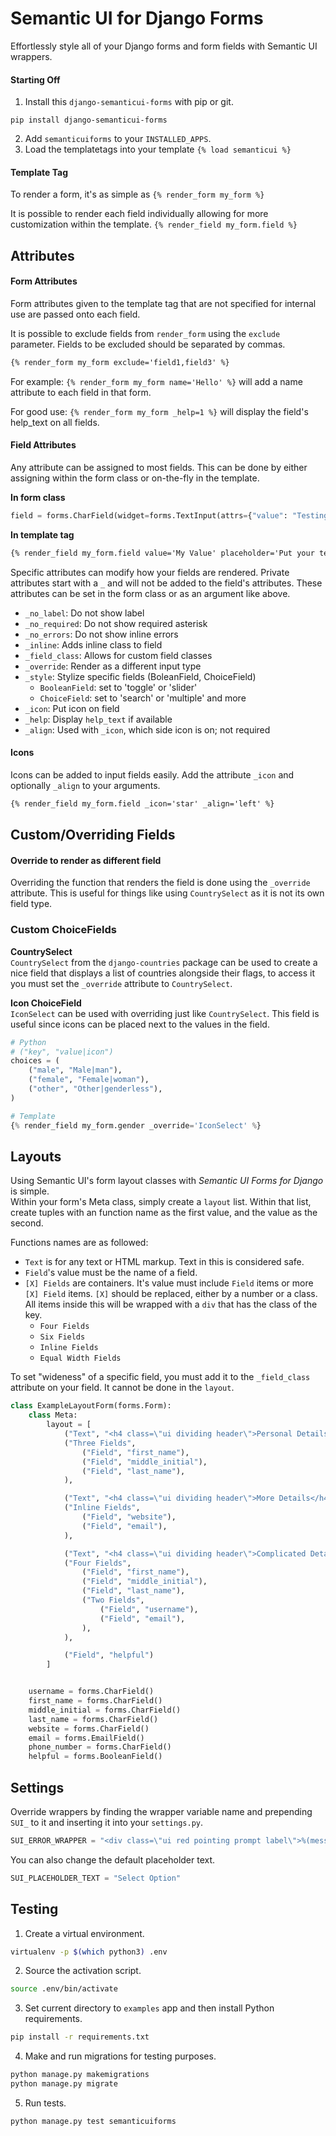 # Semantic UI for Django Forms
Effortlessly style all of your Django forms and form fields with Semantic UI wrappers.


#### Starting Off
1. Install this `django-semanticui-forms` with pip or git.  
```
pip install django-semanticui-forms
```
2. Add `semanticuiforms` to your `INSTALLED_APPS`.
3. Load the templatetags into your template `{% load semanticui %}`  

#### Template Tag
To render a form, it's as simple as `{% render_form my_form %}`  

It is possible to render each field individually allowing for more
customization within the template. `{% render_field my_form.field %}`  

## Attributes
#### Form Attributes  
Form attributes given to the template tag that are not specified for internal
use are passed onto each field.

It is possible to exclude fields from `render_form` using the `exclude` parameter.
Fields to be excluded should be separated by commas.  
```html
{% render_form my_form exclude='field1,field3' %}
```  

For example: `{% render_form my_form name='Hello' %}` will add a name attribute
to each field in that form.

For good use: `{% render_form my_form _help=1 %}` will display the field's
help_text on all fields.  

 #### Field Attributes
Any attribute can be assigned to most fields. This can be done by either
assigning within the form class or on-the-fly in the template.

**In form class**
```python
field = forms.CharField(widget=forms.TextInput(attrs={"value": "Testing"}))
```

**In template tag**
```html
{% render_field my_form.field value='My Value' placeholder='Put your text here!' %}
```

Specific attributes can modify how your fields are rendered. Private attributes
start with a `_` and will not be added to the field's attributes. These attributes
can be set in the form class or as an argument like above.

* `_no_label`: Do not show label
* `_no_required`: Do not show required asterisk
* `_no_errors`: Do not show inline errors
* `_inline`: Adds inline class to field
* `_field_class`: Allows for custom field classes
* `_override`: Render as a different input type
* `_style`: Stylize specific fields (BoleanField, ChoiceField)
    * `BooleanField`: set to 'toggle' or 'slider'
    * `ChoiceField`: set to 'search' or 'multiple' and more
* `_icon`: Put icon on field
* `_help`: Display `help_text` if available
* `_align`: Used with `_icon`, which side icon is on; not required

#### Icons
Icons can be added to input fields easily. Add the attribute `_icon` and
optionally `_align` to your arguments.

```html
{% render_field my_form.field _icon='star' _align='left' %}
```

## Custom/Overriding Fields
#### Override to render as different field
Overriding the function that renders the field is done using the `_override`
attribute. This is useful for things like using `CountrySelect` as it is
not its own field type.  


### Custom ChoiceFields

**CountrySelect**  
`CountrySelect` from the `django-countries` package can be used to create a nice
field that displays a list of countries alongside their flags, to access it you
must set the `_override` attribute to `CountrySelect`.

**Icon ChoiceField**  
`IconSelect` can be used with overriding just like `CountrySelect`. This
field is useful since icons can be placed next to the values in the field.

```python
# Python
# ("key", "value|icon")
choices = (
	("male", "Male|man"),
	("female", "Female|woman"),
	("other", "Other|genderless"),
)

# Template
{% render_field my_form.gender _override='IconSelect' %}
```

## Layouts
Using Semantic UI's form layout classes with <i>Semantic UI Forms for Django</i> is simple.  
Within your form's Meta class, simply create a `layout` list. Within that list,
create tuples with an function name as the first value, and the value as the second.  

Functions names are as followed:
* `Text` is for any text or HTML markup. Text in this is considered safe.
* `Field`'s value must be the name of a field.
* `[X] Fields` are containers. It's value must include `Field` items or more
`[X] Field` items. `[X]` should be replaced, either by a number or a class.
All items inside this will be wrapped with a `div` that has the class of the key.
	* `Four Fields`
	* `Six Fields`
	* `Inline Fields`
	* `Equal Width Fields`

To set "wideness" of a specific field, you must add it to the `_field_class`
attribute on your field. It cannot be done in the `layout`.

```python
class ExampleLayoutForm(forms.Form):
	class Meta:
		layout = [
			("Text", "<h4 class=\"ui dividing header\">Personal Details</h4>"),
			("Three Fields",
				("Field", "first_name"),
				("Field", "middle_initial"),
				("Field", "last_name"),
			),

			("Text", "<h4 class=\"ui dividing header\">More Details</h4>"),
			("Inline Fields",
				("Field", "website"),
				("Field", "email"),
			),

			("Text", "<h4 class=\"ui dividing header\">Complicated Details</h4>"),
			("Four Fields",
				("Field", "first_name"),
				("Field", "middle_initial"),
				("Field", "last_name"),
				("Two Fields",
					("Field", "username"),
					("Field", "email"),
				),
			),

			("Field", "helpful")
		]


	username = forms.CharField()
	first_name = forms.CharField()
	middle_initial = forms.CharField()
	last_name = forms.CharField()
	website = forms.CharField()
	email = forms.EmailField()
	phone_number = forms.CharField()
	helpful = forms.BooleanField()
```


## Settings
Override wrappers by finding the wrapper variable name and prepending `SUI_` to it
and inserting it into your `settings.py`.  
```python
SUI_ERROR_WRAPPER = "<div class=\"ui red pointing prompt label\">%(message)s</div>"
```   

You can also change the default placeholder text.
```python
SUI_PLACEHOLDER_TEXT = "Select Option"
```


## Testing
1. Create a virtual environment.  
```bash
virtualenv -p $(which python3) .env
```

2. Source the activation script.  
```bash
source .env/bin/activate
```

3. Set current directory to `examples` app and then install Python requirements.
```bash
pip install -r requirements.txt
```

4. Make and run migrations for testing purposes.
```bash
python manage.py makemigrations 
python manage.py migrate 
```

5. Run tests.
```bash
python manage.py test semanticuiforms 
```
